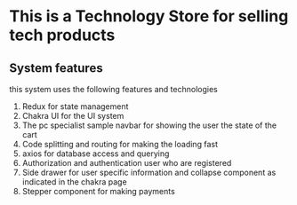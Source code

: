 # This is a Technology Store for selling tech products

## System features

this system uses the following features and technologies

1. Redux for state management
2. Chakra UI for the UI system
3. The pc specialist sample navbar for showing the user the state of the cart
4. Code splitting and routing for making the loading fast
5. axios for database access and querying
6. Authorization and authentication user who are registered
7. Side drawer for user specific information and collapse component as indicated in the chakra page
8. Stepper component for making payments
